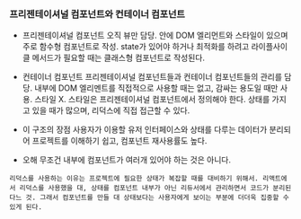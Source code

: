 ### 프리젠테이셔널 컴포넌트와 컨테이너 컴포넌트
- 프리젠테이셔널 컴포넌트 
오직 뷰만 담당. 안에 DOM 엘리먼트와 스타일이 있으며 주로 함수형 컴포넌트로 작성. state가 있어야 하거나 최적화를 하려고 라이플사이클 메서드가 필요할 때는 클래스형 컴포넌트로 작성된다. 


- 컨테이너 컴포넌트 
프리젠테이셔널 컴포넌트들과 컨테이너 컴포넌트들의 관리를 담당. 내부에 DOM 엘리멘트를 직접적으로 사용할 때는 없고, 감싸는 용도일 때만 사용. 스타일 X. 스타일은 프리젠테이셔널 컴포넌트에서 정의해야 한다. 상태를 가지고 있을 때가 많으며, 리덕스에 직접 접근할 수 있다. 



- 이 구조의 장점
사용자가 이용할 유저 인터페이스와 상태를 다루는 데이터가 분리되어 프로젝트를 이해하기 쉽고, 컴포넌트 재사용률도 높다. 


- 오해 
무조건 내부에 컴포넌트가 여러개 있어야 하는 것은 아니다. 

```리덕스를 사용하는 이유는 프로젝트에 필요한 상태가 복잡할 때를 대비하기 위해서. 리액트에서 리덕스를 사용했을 대, 상태를 컴포넌트 내부가 아닌 리듀서에서 관리하면서 코드가 분리된다느 것. 그래서 컴포넌트를 만들 대 상태보다는 사용자에게 보이는 부분에 더더욱 집중할 수 있게 된다. ```